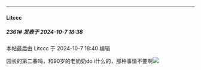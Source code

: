 ﻿
*****

####  Litccc  
##### 2361#       发表于 2024-10-7 18:38

 本帖最后由 Litccc 于 2024-10-7 18:40 编辑 

园长的第二春吗，和90岁的老奶奶do i什么的，那种事情不要啊<img src="https://static.saraba1st.com/image/smiley/face2017/091.png" referrerpolicy="no-referrer">

